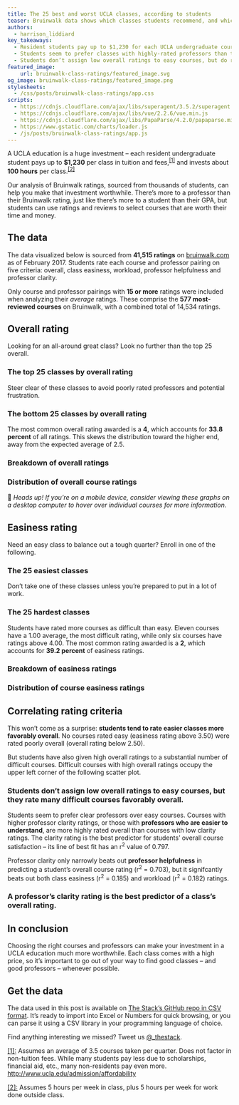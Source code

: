 ```yaml
---
title: The 25 best and worst UCLA classes, according to students
teaser: Bruinwalk data shows which classes students recommend, and which they warn against
authors:
  - harrison_liddiard
key_takeaways:
  - Resident students pay up to $1,230 for each UCLA undergraduate course.
  - Students seem to prefer classes with highly-rated professors than those rated easy, according to data from Bruinwalk.com.
  - Students don’t assign low overall ratings to easy courses, but do rate some difficult courses favorably overall.
featured_image:
    url: bruinwalk-class-ratings/featured_image.svg
og_image: bruinwalk-class-ratings/featured_image.png
stylesheets:
  - /css/posts/bruinwalk-class-ratings/app.css
scripts:
  - https://cdnjs.cloudflare.com/ajax/libs/superagent/3.5.2/superagent.min.js
  - https://cdnjs.cloudflare.com/ajax/libs/vue/2.2.6/vue.min.js
  - https://cdnjs.cloudflare.com/ajax/libs/PapaParse/4.2.0/papaparse.min.js
  - https://www.gstatic.com/charts/loader.js
  - /js/posts/bruinwalk-class-ratings/app.js
---
```


A UCLA education is a huge investment – each resident undergraduate student pays up to **$1,230** per class in tuition and fees,<sup><a href="#cite-1">[1]</a></sup> and invests about **100 hours** per class.<sup><a href="#cite-2">[2]</a></sup> 

Our analysis of Bruinwalk ratings, sourced from thousands of students, can help you make that investment worthwhile. There’s more to a professor than their Bruinwalk rating, just like there’s more to a student than their GPA, but students can use ratings and reviews to select courses that are worth their time and money.

## The data

The data visualized below is sourced from **41,515 ratings** on [bruinwalk.com]((http://bruinwalk.com)) as of February 2017. Students rate each course and professor pairing on five criteria: overall, class easiness, workload, professor helpfulness and professor clarity.

Only course and professor pairings with **15 or more** ratings were included when analyzing their *average* ratings. These comprise the **577 most-reviewed courses** on Bruinwalk, with a combined total of 14,534 ratings.

<div id="app">

  <h2>Overall rating</h2>

  <p>Looking for an all-around great class? Look no further than the top 25 overall.</p>
  <h3 id="visualization">The top 25 classes by overall rating</h3>
  <ratings-list :ratings="bestOverall" rating-type="overall_rating" 
                id="best-overall"></ratings-list>

  <p>Steer clear of these classes to avoid poorly rated professors and potential frustration.</p>
  <h3>The bottom 25 classes by overall rating</h3>
  <ratings-list :ratings="worstOverall" rating-type="overall_rating" 
                id="worst-overall"></ratings-list>

  <p>The most common overall rating awarded is a <strong>4</strong>, which accounts for <strong>33.8 percent</strong> of all ratings. This skews the distribution toward the higher end, away from the expected average of 2.5. </p>

  <h3>Breakdown of overall ratings</h3>
  <figure class="ratings-chart" id="overall-ratings-count"></figure>

  <h3>Distribution of overall course ratings</h3>
  <figure class="ratings-chart" id="overall"></figure>
  <p>📱 <em>Heads up! If you’re on a mobile device, consider viewing these graphs on a desktop computer to hover over individual courses for more information.</em></p>

  <h2>Easiness rating</h2>

  <p>Need an easy class to balance out a tough quarter? Enroll in one of the following.</p>

  <h3>The 25 easiest classes</h3>
  <ratings-list :ratings="easiest" rating-type="easiness_rating"
                id="easiest"></ratings-list>

  <p>Don’t take one of these classes unless you’re prepared to put in a lot of work.</p>
  <h3>The 25 hardest classes</h3>
  <ratings-list :ratings="hardest" rating-type="easiness_rating" 
                id="hardest"></ratings-list>

  <p>Students have rated more courses as difficult than easy. Eleven courses have a 1.00 average, the most difficult rating, while only six courses have ratings above 4.00. The most common rating awarded is a <strong>2</strong>, which accounts for <strong>39.2 percent</strong> of easiness ratings.</p>
  
  <h3>Breakdown of easiness ratings</h3>
  <figure class="ratings-chart" id="easiness-ratings-count"></figure>

  <h3>Distribution of course easiness ratings</h3>
  <figure class="ratings-chart" id="easiness"></figure>

  <h2>Correlating rating criteria</h2>

  <p>This won’t come as a surprise: <strong>students tend to rate easier classes more favorably overall</strong>. No courses rated easy (easiness rating above 3.50) were rated poorly overall (overall rating below 2.50).</p>
  
  <p>But students have also given high overall ratings to a substantial number of difficult courses. Difficult courses with high overall ratings occupy the upper left corner of the following scatter plot.</p>

  <h3>Students don’t assign low overall ratings to easy courses, but they rate many difficult courses favorably overall.</h3>
  <figure class="ratings-chart fullwidth" id="easiness-vs-overall"></figure>

  <p>Students seem to prefer clear professors over easy courses. Courses with higher professor clarity ratings, or those with <strong>professors who are easier to understand</strong>, are more highly rated overall than courses with low clarity ratings. The clarity rating is the best predictor for students’ overall course satisfaction – its line of best fit has an r<sup>2</sup> value of 0.797.</p>
  
  <p>Professor clarity only narrowly beats out <strong>professor helpfulness</strong> in predicting a student’s overall course rating (r<sup>2</sup> = 0.703), but it signifcantly beats out both class easiness (r<sup>2</sup> = 0.185) and workload (r<sup>2</sup> = 0.182) ratings.</p>

  <h3>A professor’s clarity rating is the best predictor of a class’s overall rating.</h3>
  <figure class="ratings-chart fullwidth" id="clarity-vs-overall"></figure>

</div>

## In conclusion

Choosing the right courses and professors can make your investment in a UCLA education much more worthwhile. Each class comes with a high price, so it’s important to go out of your way to find good classes – and good professors – whenever possible.

## Get the data

The data used in this post is available on [The Stack’s GitHub repo in CSV format](#todo). It’s ready to import into Excel or Numbers for quick browsing, or you can parse it using a CSV library in your programming language of choice. 

Find anything interesting we missed? Tweet us [@_thestack](https://twitter.com/_thestack).

<div class="footnotes">
  <p>
    <a id="cite-1" href="#cite-1">[1]:</a> Assumes an average of 3.5 courses taken per quarter. Does not factor in non-tuition fees. While many students pay less due to scholarships, financial aid, etc., many non-residents pay even more. <a href="http://www.ucla.edu/admission/affordability">http://www.ucla.edu/admission/affordability</a>
  </p>
  <p>
    <a id="cite-2" href="#cite-2">[2]:</a> Assumes 5 hours per week in class, plus 5 hours per week for work done outside class.
  </p>
</div>